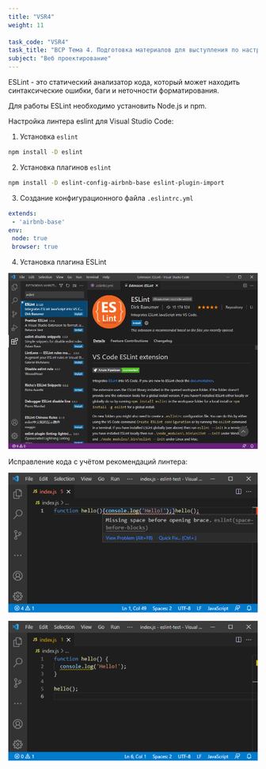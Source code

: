 ```yaml
---
title: "VSR4"
weight: 11

task_code: "VSR4"
task_title: "ВСР Тема 4. Подготовка материалов для выступления по настройке линтера кода"
subject: "Веб проектирование"
---
```


ESLint - это статический анализатор кода, который может находить синтаксические ошибки, баги и неточности форматирования.

Для работы ESLint необходимо установить Node.js и npm.

Настройка линтера eslint для Visual Studio Code:

1. Установка `eslint`

```bash
npm install -D eslint
```

2. Установка плагинов `eslint`

```bash
npm install -D eslint-config-airbnb-base eslint-plugin-import
```

3. Создание конфигурационного файла `.eslintrc.yml`

```yml
extends:
 - 'airbnb-base'
env:
 node: true
 browser: true
```

4. Установка плагина ESLint

![Установка плагина ESLint](/web/webp/vsr/images/task-4-1.png)

Исправление кода с учётом рекомендаций линтера:

![Исправление кода с учётом рекомендаций линтера](/web/webp/vsr/images/task-4-2.png)

![Исправление кода с учётом рекомендаций линтера](/web/webp/vsr/images/task-4-3.png)
